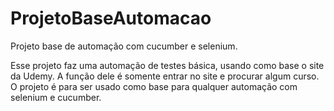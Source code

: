 # ProjetoBaseAutomacao
Projeto base de automação com cucumber e selenium.

Esse projeto faz uma automação de testes básica, usando como base o site da Udemy.
A função dele é somente entrar no site e procurar algum curso.
O projeto é para ser usado como base para qualquer automação com selenium e cucumber.
